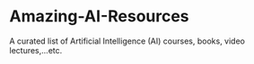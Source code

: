# Amazing-AI-Resources
A curated list of Artificial Intelligence (AI) courses, books, video lectures,...etc.
